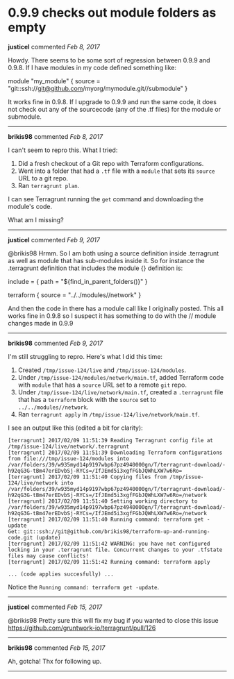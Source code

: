 # 0.9.9 checks out module folders as empty

**justicel** commented *Feb 8, 2017*

Howdy. There seems to be some sort of regression between 0.9.9 and 0.9.8. If I have modules in my code defined something like:

module "my_module" {
  source = "git::ssh://git@github.com/myorg/mymodule.git//submodule"
}

It works fine in 0.9.8. If I upgrade to 0.9.9 and run the same code, it does not check out any of the sourcecode (any of the .tf files) for the module or submodule.
<br />
***


**brikis98** commented *Feb 8, 2017*

I can't seem to repro this. What I tried:

1. Did a fresh checkout of a Git repo with Terraform configurations.
1. Went into a folder that had a `.tf` file with a `module` that sets its `source` URL to a git repo.
1. Ran `terragrunt plan`.

I can see Terragrunt running the `get` command and downloading the module's code.

What am I missing?

***

**justicel** commented *Feb 9, 2017*

@brikis98 Hrmm. So I am both using a source definition inside .terragrunt as well as module that has sub-modules inside it. So for instance the .terragrunt definition that includes the module {} definition is:

include = {
  path = "${find_in_parent_folders()}"
}

terraform {
  source = "../../modules//network"
}

And then the code in there has a module call like I originally posted. This all works fine in 0.9.8 so I suspect it has something to do with the // module changes made in 0.9.9
***

**brikis98** commented *Feb 9, 2017*

I'm still struggling to repro. Here's what I did this time:

1. Created `/tmp/issue-124/live` and `/tmp/issue-124/modules`.
1. Under `/tmp/issue-124/modules/network/main.tf`, added Terraform code with `module` that has a `source` URL set to a remote `git` repo.
1. Under `/tmp/issue-124/live/network/main.tf`, created a `.terragrunt` file that has a `terraform` block with the `source` set to `../../modules//network`.
1. Ran `terragrunt apply` in `/tmp/issue-124/live/network/main.tf`.

I see an output like this (edited a bit for clarity):

```
[terragrunt] 2017/02/09 11:51:39 Reading Terragrunt config file at /tmp/issue-124/live/network/.terragrunt
[terragrunt] 2017/02/09 11:51:39 Downloading Terraform configurations from file:///tmp/issue-124/modules into /var/folders/39/w935myd14p9197wbp67pz4940000gn/T/terragrunt-download/-h92qG3G-tBm47erEDvbSj-RYCs=/IfJEmd5i3xgfFGbJQWhLXW7w6Ro=
[terragrunt] 2017/02/09 11:51:40 Copying files from /tmp/issue-124/live/network into /var/folders/39/w935myd14p9197wbp67pz4940000gn/T/terragrunt-download/-h92qG3G-tBm47erEDvbSj-RYCs=/IfJEmd5i3xgfFGbJQWhLXW7w6Ro=/network
[terragrunt] 2017/02/09 11:51:40 Setting working directory to /var/folders/39/w935myd14p9197wbp67pz4940000gn/T/terragrunt-download/-h92qG3G-tBm47erEDvbSj-RYCs=/IfJEmd5i3xgfFGbJQWhLXW7w6Ro=/network
[terragrunt] 2017/02/09 11:51:40 Running command: terraform get -update
Get: git::ssh://git@github.com/brikis98/terraform-up-and-running-code.git (update)
[terragrunt] 2017/02/09 11:51:42 WARNING: you have not configured locking in your .terragrunt file. Concurrent changes to your .tfstate files may cause conflicts!
[terragrunt] 2017/02/09 11:51:42 Running command: terraform apply

... (code applies succesfully) ...
``` 

Notice the `Running command: terraform get -update`. 

***

**justicel** commented *Feb 15, 2017*

@brikis98 Pretty sure this will fix my bug if you wanted to close this issue https://github.com/gruntwork-io/terragrunt/pull/126
***

**brikis98** commented *Feb 15, 2017*

Ah, gotcha! Thx for following up.
***

